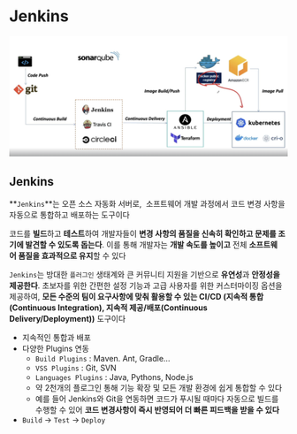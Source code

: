 # Jenkins
![jenkins_1.png](/assets/img/chpater2/jenkins/jenkins_1.png)

## Jenkins

**`Jenkins`**는 오픈 소스 자동화 서버로,  소프트웨어 개발 과정에서 코드 변경 사항을 자동으로 통합하고 배포하는 도구이다

코드를 **빌드**하고 **테스트**하여 개발자들이 **변경 사항의 품질을 신속히 확인하고 문제를 조기에 발견할 수 있도록 돕는다**. 이를 통해 개발자는 **개발 속도를 높이고** 전체 **소프트웨어 품질을 효과적으로 유지**할 수 있다

`Jenkins`는 방대한 `플러그인` 생태계와 큰 커뮤니티 지원을 기반으로 **유연성**과 **안정성을 제공한다**. 초보자를 위한 간편한 설정 기능과 고급 사용자를 위한 커스터마이징 옵션을 제공하여, **모든 수준의 팀이 요구사항에 맞춰 활용할 수 있는 CI/CD (지속적 통합(Continuous Integration), 지속적 제공/배포(Continuous Delivery/Deployment))** 도구이다

- 지속적인 통합과 배포
- 다양한  Plugins 연동
    - `Build Plugins` : Maven. Ant, Gradle…
    - `VSS Plugins` : Git, SVN
    - `Languages Plugins` : Java, Pythons, Node.js
    - 약 2천개의 플로그인 통해 기능 확장 및 모든 개발 환경에 쉽게 통합할 수 있다
    - 예를 들어 Jenkins와 Git을 연동하면 코드가 푸시될 때마다 자동으로 빌드를 수행할 수 있어 **코드 변경사항이 즉시 반영되어 더 빠른 피드백을 받을 수 있다**
- `Build` → `Test` → `Deploy`
